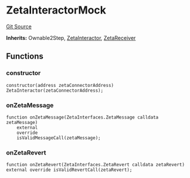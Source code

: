 # ZetaInteractorMock
[Git Source](https://github.com/zeta-chain/protocol-contracts/blob/3bb9d457957aef905a86b30e0813a459014e0a7e/contracts/evm/testing/ZetaInteractorMock.sol)

**Inherits:**
Ownable2Step, [ZetaInteractor](/contracts/evm/tools/ZetaInteractor.sol/abstract.ZetaInteractor.md), [ZetaReceiver](/contracts/zevm/ZetaConnectorZEVM.sol/interface.ZetaReceiver.md)


## Functions
### constructor


```solidity
constructor(address zetaConnectorAddress) ZetaInteractor(zetaConnectorAddress);
```

### onZetaMessage


```solidity
function onZetaMessage(ZetaInterfaces.ZetaMessage calldata zetaMessage)
    external
    override
    isValidMessageCall(zetaMessage);
```

### onZetaRevert


```solidity
function onZetaRevert(ZetaInterfaces.ZetaRevert calldata zetaRevert) external override isValidRevertCall(zetaRevert);
```

